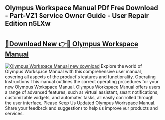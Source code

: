 ## Olympus Workspace Manual PDf Free Download - Part-VZ1 Service Owner Guide - User Repair Edition n5LXw

# <h2><a href="http://cf27441.oget.top/?id=Olympus+Workspace+Manual">🔗Download New 👉🔴 Olympus Workspace Manual</a></h2>

[![Olympus Workspace Manual new download](https://i.imgur.com/5g1atiW.png)](http://cf27441.oget.top/?id=Olympus+Workspace+Manual)
Explore the world of Olympus Workspace Manual with this comprehensive user manual, covering all aspects of the product's features and functionality. Operating Instructions This manual outlines the correct operating procedures for your new Olympus Workspace Manual. Olympus Workspace Manual offers users a range of advanced features, such as virtual assistant, smart notifications, customizable widgets, and automated tasks, all easily controlled through the user interface. Please Keep Us Updated Olympus Workspace Manual. Share your feedback and suggestions to help us improve our products and services.
